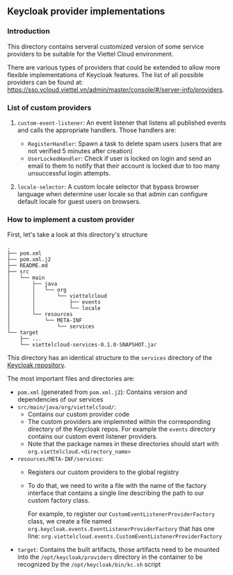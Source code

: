 ## Keycloak provider implementations

### Introduction

This directory contains serveral customized version of some service providers to be suitable for the Viettel Cloud environment.

There are various types of providers that could be extended to allow more flexible implementations of Keycloak features. The list of all possible providers can be found at: https://sso.vcloud.viettel.vn/admin/master/console/#/server-info/providers.

### List of custom providers

1. `custom-event-listener`: An event listener that listens all published events and calls the appropriate handlers. Those handlers are:
    - `RegisterHandler`: Spawn a task to delete spam users (users that are not verified 5 minutes after creation)
    - `UserLockedHandler`: Check if user is locked on login and send an email to them to notify that their account is locked due to too many unsuccessful login attempts.

2. `locale-selector`: A custom locale selector that bypass browser language when determine user locale so that admin can configure default locale for guest users on browsers.

### How to implement a custom provider

First, let's take a look at this directory's structure

```
.
├── pom.xml
├── pom.xml.j2
├── README.md
├── src
│   └── main
│       ├── java
│       │   └── org
│       │       └── viettelcloud
│       │           ├── events
│       │           └── locale
│       └── resources
│           └── META-INF
│               └── services
└── target
    ├── ... 
    └── viettelcloud-services-0.1.0-SNAPSHOT.jar
```

This directory has an identical structure to the `services` directory of the [Keycloak repository](https://github.com/keycloak/keycloak.git).

The most important files and directories are:

- `pom.xml` (generated from `pom.xml.j2`): Contains version and dependencies of our services
- `src/main/java/org/viettelcloud/`:
  - Contains our custom provider code
  - The custom providers are implemnted within the corresponding directory of the Keycloak repos. For example the `events` directory contains our custom event listener providers.
  - Note that the package names in these directories should start with `org.viettelcloud.<directory_name>`
- `resources/META-INF/services`:
  - Registers our custom providers to the global registry
  - To do that, we need to write a file with the name of the factory interface that contains a single line describing the path to our custom factory class.
    
    For example, to register our `CustomEventListenerProviderFactory` class, we create a file named `org.keycloak.events.EventListenerProviderFactory` that has one line: `org.viettelcloud.events.CustomEventListenerProviderFactory`
- `target`: Contains the built artifacts, those artifacts need to be mounted into the `/opt/keycloak/providers` directory in the container to be recognized by the `/opt/keycloak/bin/kc.sh` script